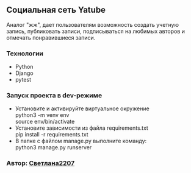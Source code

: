  ## Cоциальная сеть Yatube
 
 Аналог "жж", дает пользователям возможность создать учетную запись, публиковать записи, подписываться на любимых авторов и отмечать понравившиеся записи.

### Технологии

- Python
- Django
- pytest

### Запуск проекта в dev-режиме

- Установите и активируйте виртуальное окружение  
python3 -m venv env  
source env/bin/activate  
- Установите зависимости из файла requirements.txt  
pip install -r requirements.txt  
- В папке с файлом manage.py выполните команду:  
python3 manage.py runserver

### Автор: [Светлана2207](https://github.com/Svetlana2207)
